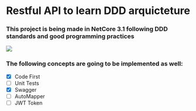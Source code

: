 # Restful API to learn DDD arquicteture

### This project is being made in NetCore 3.1 following __DDD__ standards and good programming practices

<img src="https://miro.medium.com/max/641/1*qpHCIA7RDfW89KtSUXGJog.png">

### The following concepts are going to be implemented as well:

- [x] Code First
- [ ] Unit Tests 
- [x] Swagger
- [ ] AutoMapper
- [ ] JWT Token
